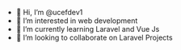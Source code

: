 - 👋 Hi, I’m @ucefdev1
- 👀 I’m interested in web development
- 🌱 I’m currently learning Laravel and Vue Js
- 💞️ I’m looking to collaborate on Laravel Projects


<!---
ucefdev1/ucefdev1 is a ✨ special ✨ repository because its `README.md` (this file) appears on your GitHub profile.
You can click the Preview link to take a look at your changes.
--->
